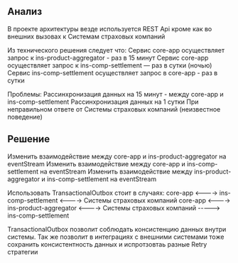 ## Анализ
В проекте архитектуры везде используется REST Api кроме как во внешних вызовах к Системам страховых компаний

Из технического решения следует что:
    Сервис core-app осуществляет запрос к ins-product-aggregator - раз в 15 минут
    Сервис core-app осуществляет запрос к ins-comp-settlement — раз в сутки (ночью)
    Сервис ins-comp-settlement осуществляет запрос в core-app - раз в сутки

Проблемы:
    Рассинхронизация данных на 15 минут - между core-app и ins-comp-settlement
    Рассинхронизация данных на 1 сутки
    При неправильном ответе от Системы страховых компаний (неизвестное поведение)



## Решение
Изменить взаимодействие между core-app и ins-product-aggregator на eventStream
Изменить взаимодействие между core-app и ins-comp-settlement на eventStream
Изменить взаимодействие между ins-product-aggregator и ins-comp-settlement на eventStream

Использовать TransactionalOutbox стоит в случаях:
    core-app <----> ins-comp-settlement <----> Системы страховых компаний
    core-app <----> ins-product-aggregator <----> Системы страховых компаний
                            \-----> ins-comp-settlement

TransactionalOutbox позволит соблюдать консистенцию данных внутри системы.
      Так же позволит в интеграциях с внешними системами тоже сохранить консистентность данных и испротзовтаь разные Retry стратегии
